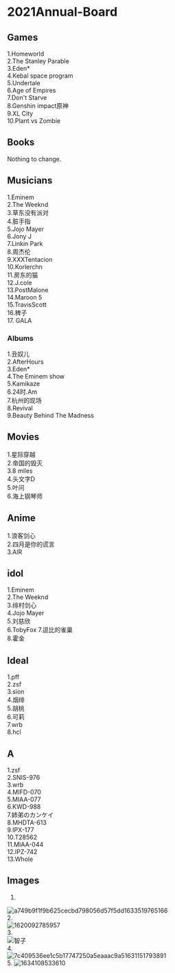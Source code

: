 # 2021Annual-Board

## Games
1.Homeworld  
2.The Stanley Parable  
3.Eden*  
4.Kebal space program  
5.Undertale  
6.Age of Empires  
7.Don't Starve  
8.Genshin impact原神  
9.XL City  
10.Plant vs Zombie  

## Books
Nothing to change.
 
## Musicians
1.Eminem  
2.The Weeknd  
3.草东没有派对  
4.脏手指  
5.Jojo Mayer  
6.Jony J  
7.Linkin Park  
8.周杰伦  
9.XXXTentacion  
10.Korlerchn  
11.房东的猫  
12.J.cole  
13.PostMalone  
14.Maroon 5  
15.TravisScott  
16.稗子  
17. GALA 

### Albums
1.丑奴儿  
2.AfterHours  
3.Eden*      
4.The Eminem show  
5.Kamikaze  
6.24时.Am     
7.杭州的现场  
8.Revival    
9.Beauty Behind The Madness    

## Movies
1.星际穿越  
2.帝国的毁灭  
3.8 miles  
4.头文字D  
5.叶问  
6.海上钢琴师  

## Anime 
1.浪客剑心   
2.四月是你的谎言    
3.AIR  

## idol
1.Eminem  
2.The Weeknd  
3.绯村剑心  
4.Jojo Mayer  
5.刘慈欣  
6.TobyFox
7.逗比的雀巢  
8.霍金

## Ideal
1.pff  
2.zsf  
3.sion  
4.烟绯  
5.胡桃  
6.可莉  
7.wrb  
8.hcl    

## A
1.zsf  
2.SNIS-976  
3.wrb  
4.MIFD-070  
5.MIAA-077  
6.KWD-988  
7.姉弟のカンケイ  
8.MHDTA-613  
9.IPX-177  
10.T28562  
11.MIAA-044  
12.IPZ-742  
13.Whole  

## Images  
1.   
![a749b9f1f9b625cecbd798056d57f5dd1633519765166](https://user-images.githubusercontent.com/92503302/197451983-ccd86460-2d9f-40ed-9c60-6af9398c6e83.png)  
2.    
![1620092785957](https://user-images.githubusercontent.com/92503302/197452157-16705e65-e6f9-4792-9757-c1c09ebe6af0.jpeg)  
3.  
![智子](https://user-images.githubusercontent.com/92503302/197452274-c444100b-6db9-4cc3-a9f0-da8ccde4e3c9.jpg)  
4.  
![7c409536ee1c5b17747250a5eaaac9a51631151793891](https://user-images.githubusercontent.com/92503302/197452190-a2e4b8aa-7a8c-4dfe-a352-d3bcedf41ff8.jpeg)  
5.
![1634108533610](https://user-images.githubusercontent.com/92503302/197452062-c614d120-481d-43ea-9867-b9573ad50f0e.png)  

